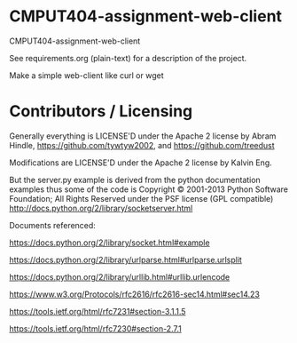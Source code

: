 CMPUT404-assignment-web-client
==============================

CMPUT404-assignment-web-client

See requirements.org (plain-text) for a description of the project.

Make a simple web-client like curl or wget

Contributors / Licensing
========================

Generally everything is LICENSE'D under the Apache 2 license by Abram Hindle, 
https://github.com/tywtyw2002, and https://github.com/treedust

Modifications are LICENSE'D under the Apache 2 license by Kalvin Eng.

But the server.py example is derived from the python documentation
examples thus some of the code is Copyright © 2001-2013 Python
Software Foundation; All Rights Reserved under the PSF license (GPL
compatible) http://docs.python.org/2/library/socketserver.html

Documents referenced:

https://docs.python.org/2/library/socket.html#example

https://docs.python.org/2/library/urlparse.html#urlparse.urlsplit

https://docs.python.org/2/library/urllib.html#urllib.urlencode

https://www.w3.org/Protocols/rfc2616/rfc2616-sec14.html#sec14.23

https://tools.ietf.org/html/rfc7231#section-3.1.1.5

https://tools.ietf.org/html/rfc7230#section-2.7.1
